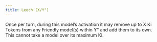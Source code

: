 ```yaml
---
title: Leech (X/Y")
---
```

Once per turn, during this model’s activation it may remove up to X Ki Tokens from any Friendly model(s) within Y” and add them to its own.  
This cannot take a model over its maximum Ki.